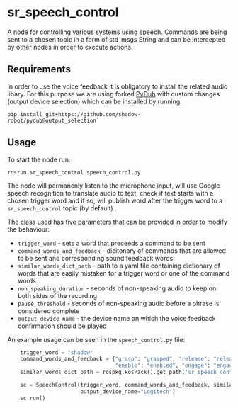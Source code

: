 # sr_speech_control

A node for controlling various systems using speech.
Commands are being sent to a chosen topic in a form of std_msgs
String and can be intercepted by other nodes in order to execute actions.

## Requirements

In order to use the voice feedback it is obligatory to install the related audio libary. For this purpose we are using forked [PyDub](https://github.com/jiaaro/pydub/tree/master/pydub) with custom changes (output device selection) which can be installed by running:

```
pip install git+https://github.com/shadow-robot/pydub@output_selection`
```

## Usage

To start the node run:
```
rosrun sr_speech_control speech_control.py
```

The node will permanenly listen to the microphone input, will use Google speech
recognition to translate audio to text, check if text starts with a chosen trigger word and if so, will publish word after the trigger word to a `sr_speech_control` topic (by default) .

The class used has five parameters that can be provided in order to modify the behaviour:
- `trigger_word` - sets a word that preceeds a command to be sent
- `command_words_and_feedback` - dicitonary of commands that are allowed to be sent and corresponding sound feedback words
- `similar_words_dict_path` - path to a yaml file containing dictionary of words that are easily mistaken for a trigger word or one of the command words
- `non_speaking_duration` - seconds of non-speaking audio to keep on both sides of the recording
- `pause_threshold` - seconds of non-speaking audio before a phrase is considered complete
- `output_device_name` - the device name on which the voice feedback confirmation should be played

An example usage can be seen in the `speech_control.py` file:
```python
    trigger_word = "shadow"
    command_words_and_feedback = {"grasp": "grasped", "release": "released", "disable": "disabled",                   
                                  "enable": "enabled", "engage": "engaged", "open": "opened"}
    similar_words_dict_path = rospkg.RosPack().get_path('sr_speech_control') + '/config/similar_words_dict.yaml'

    sc = SpeechControl(trigger_word, command_words_and_feedback, similar_words_dict_path=similar_words_dict_path,
                       output_device_name="Logitech")
    sc.run()

```